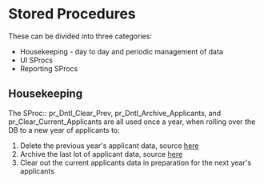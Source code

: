 # Stored Procedures

These can be divided into three categories:
- Housekeeping - day to day and periodic management of data
- UI SProcs
- Reporting SProcs 

## Housekeeping

The SProc:: pr_Dntl_Clear_Prev, pr_Dntl_Archive_Applicants, and pr_Clear_Current_Applicants are all used once a year, when rolling over the DB to a new year of applicants to:
1. Delete the previous year's applicant data, source [here](https://universityofleeds.visualstudio.com/FAD/FAD%20Team/_git/FAD-SSDT?path=%2FFAD%2Fdbo%2FStored%20Procedures%2Fpr_Dntl_Clear_Prev.sql&version=GBmaster)
0. Archive the last lot of applicant data, source [here](https://universityofleeds.visualstudio.com/FAD/FAD%20Team/_git/FAD-SSDT?path=%2FFAD%2Fdbo%2FStored%20Procedures%2Fpr_Dntl_Archive_Applicants.sql&version=GBmaster)
0. Clear out the current applicants data in preparation for the next year's applicants